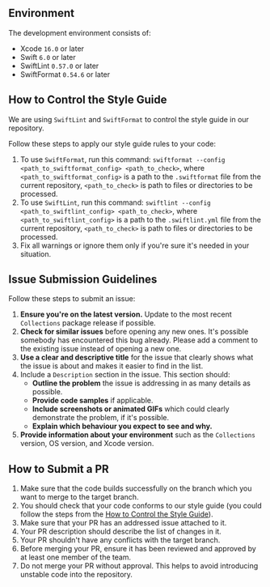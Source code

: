 ## Environment

The development environment consists of:
- Xcode `16.0` or later
- Swift `6.0` or later
- SwiftLint `0.57.0` or later
- SwiftFormat `0.54.6` or later

## How to Control the Style Guide

We are using `SwiftLint` and `SwiftFormat` to control the style guide in our repository.

Follow these steps to apply our style guide rules to your code:
1. To use `SwiftFormat`, run this command: `swiftformat --config <path_to_swiftformat_config> <path_to_check>`, where `<path_to_swiftformat_config>` is a path to the `.swiftformat` file from the current repository, `<path_to_check>` is path to files or directories to be processed.
1. To use `SwiftLint`, run this command: `swiftlint --config <path_to_swiftlint_config> <path_to_check>`, where `<path_to_swiftlint_config>` is a path to the `.swiftlint.yml` file from the current repository, `<path_to_check>` is path to files or directories to be processed.
1. Fix all warnings or ignore them only if you're sure it's needed in your situation.

## Issue Submission Guidelines

Follow these steps to submit an issue:

1. **Ensure you're on the latest version.** Update to the most recent `Collections` package release if possible.
2. **Check for similar issues** before opening any new ones. It's possible somebody has encountered this bug already. Please add a comment to the existing issue instead of opening a new one.
3. **Use a clear and descriptive title** for the issue that clearly shows what the issue is about and makes it easier to find in the list.
4. Include a `Description` section in the issue. This section should:
    - **Outline the problem** the issue is addressing in as many details as possible.
    - **Provide code samples** if applicable.
    - **Include screenshots or animated GIFs** which could clearly demonstrate the problem, if it's possible.
    - **Explain which behaviour you expect to see and why.**
5. **Provide information about your environment** such as the `Collections` version, OS version, and Xcode version.

## How to Submit a PR

1. Make sure that the code builds successfully on the branch which you want to merge to the target branch.
1. You should check that your code conforms to our style guide (you could follow the steps from the [How to Control the Style Guide](./CONTRIBUTING.md#how-to-control-the-style-guide)).
1. Make sure that your PR has an addressed issue attached to it.
1. Your PR description should describe the list of changes in it.
1. Your PR shouldn't have any conflicts with the target branch.
1. Before merging your PR, ensure it has been reviewed and approved by at least one member of the team.
1. Do not merge your PR without approval. This helps to avoid introducing unstable code into the repository.
